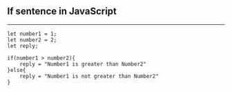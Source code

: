 ## If sentence in JavaScript
---
```
let number1 = 1;
let number2 = 2;
let reply;

if(number1 > number2){
	reply = "Number1 is greater than Number2" 
}else{
	reply = "Number1 is not greater than Number2"
}

```
